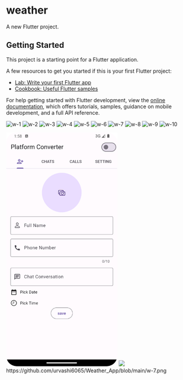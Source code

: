 # weather

A new Flutter project.

## Getting Started

This project is a starting point for a Flutter application.

A few resources to get you started if this is your first Flutter project:

- [Lab: Write your first Flutter app](https://docs.flutter.dev/get-started/codelab)
- [Cookbook: Useful Flutter samples](https://docs.flutter.dev/cookbook)

For help getting started with Flutter development, view the
[online documentation](https://docs.flutter.dev/), which offers tutorials,
samples, guidance on mobile development, and a full API reference.

![w-1](https://github.com/urvashi6065/Weather_App/assets/138776432/e4e72ec3-7991-42d8-96c1-eda08361dfd2)
![w-2](https://github.com/urvashi6065/Weather_App/assets/138776432/4a01ddfa-169b-4b14-90fc-72b4e8278b75)
![w-3](https://github.com/urvashi6065/Weather_App/assets/138776432/2d1f50cd-0418-40e1-81c6-92e98d35dc1d)
![w-4](https://github.com/urvashi6065/Weather_App/assets/138776432/ce50af74-a848-4906-b91c-55945905d54c)
![w-5](https://github.com/urvashi6065/Weather_App/assets/138776432/110d3260-7b06-4bb6-bffb-9cd6e91b8cd5)
![w-6](https://github.com/urvashi6065/Weather_App/assets/138776432/be6ac050-78ec-4ed8-9a89-99b214eef3aa)
![w-7](https://github.com/urvashi6065/Weather_App/assets/138776432/c99eaed2-7e92-47df-8865-d98c1ca6ee0e)
![w-8](https://github.com/urvashi6065/Weather_App/assets/138776432/e2ec9e1c-2883-4d7f-be5f-a5292798d3b6)
![w-9](https://github.com/urvashi6065/Weather_App/assets/138776432/034f4d56-e409-4832-95f9-2a2aecdeb543)
![w-10](https://github.com/urvashi6065/Weather_App/assets/138776432/917df144-d8d9-4abf-bcec-1bf65665290d)
<p>
   <img src="https://github.com/urvashi6065/PlatformConvter-Project/blob/main/Platform-1.png" heigth="500"/width="300"/>
<img src="https://github.com/urvashi6065/Weather_App/blob/main/w-7.png height=""500" width="300"/>
   https://github.com/urvashi6065/Weather_App/blob/main/w-7.png
</p>

